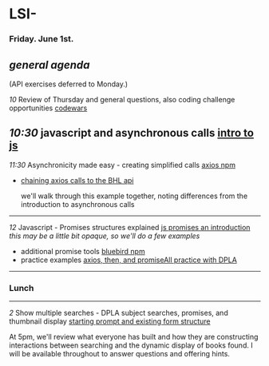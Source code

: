 # LSI- #

### Friday. June 1st. ###

*general agenda* 
---
(API exercises deferred to Monday.) 


*10* Review of Thursday and general questions, also coding challenge opportunities [codewars](https://www.codewars.com/)

*10:30* javascript and asynchronous calls [intro to js](https://www.codecademy.com/learn/introduction-to-javascript) 
---
*11:30* Asynchronicity made easy - creating simplified calls [axios npm](https://www.npmjs.com/package/axios) 
+ [chaining axios calls to the BHL api](./axois-sample) 

   we'll walk through this example together, noting differences from the introduction to asynchronous calls
---
*12* Javascript - Promises structures explained [js promises an introduction](https://developers.google.com/web/fundamentals/primers/promises#whats-all-the-fuss-about) *this may be a little bit opaque, so we'll do a few examples*
+ additional promise tools [bluebird npm](https://www.npmjs.com/package/bluebird)
+ practice examples [axios, then, and promiseAll practice with DPLA](./bluebird-sample)
   
---
### Lunch
---
   
*2* Show multiple searches - DPLA subject searches, promises, and thumbnail display [starting prompt and existing form structure](./)  

   At 5pm, we'll review what everyone has built and how they are constructing interactions between searching and the dynamic display of books found. I will be available throughout to answer questions and offering hints.
   
   
  
